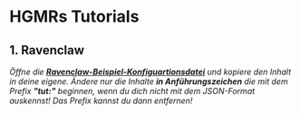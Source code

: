 # HGMRs Tutorials

## 1. Ravenclaw

*Öffne die **[Ravenclaw-Beispiel-Konfiguartionsdatei](https://github.com/Mutato115/HGMRsMod/blob/main/tut/ravenclaw.json)** und kopiere den Inhalt in deine eigene.*
*Ändere nur die Inhalte **in Anführungszeichen** die mit dem Prefix **"tut:"** beginnen, wenn du dich nicht mit dem JSON-Format auskennst! Das Prefix kannst du dann entfernen!*
